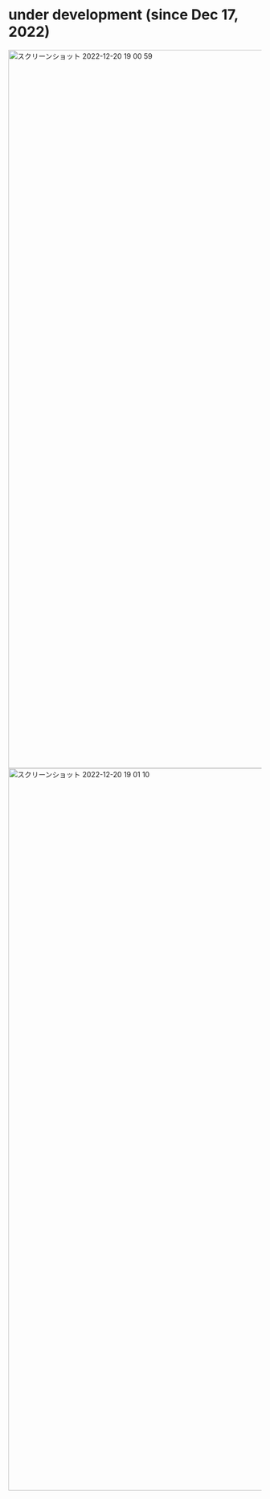# under development (since Dec 17, 2022)
<img width="1430" alt="スクリーンショット 2022-12-20 19 00 59" src="https://user-images.githubusercontent.com/72916511/208640131-de7156a8-9065-410b-9693-b9e13c85bada.png">
<img width="1438" alt="スクリーンショット 2022-12-20 19 01 10" src="https://user-images.githubusercontent.com/72916511/208640145-c91306c5-8d0e-459d-931a-0043738c6fe1.png">
